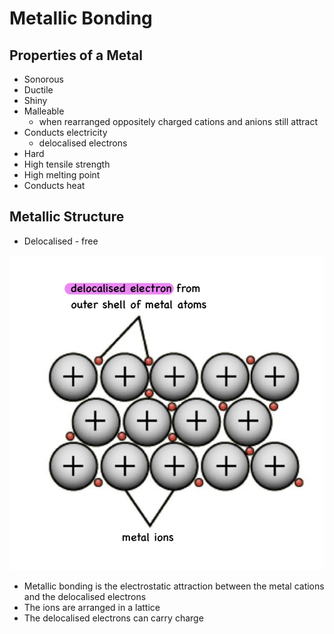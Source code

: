 # Metallic Bonding

## Properties of a Metal

- Sonorous
- Ductile
- Shiny
- Malleable
	- when rearranged oppositely charged cations and anions still attract
- Conducts electricity
	- delocalised electrons
- Hard
- High tensile strength
- High melting point
- Conducts heat


## Metallic Structure

- Delocalised - free

![Metallic Structure](../../../assets/images/metallic_structure.jpeg)

- Metallic bonding is the electrostatic attraction between the metal cations and the delocalised electrons
- The ions are arranged in a lattice
- The delocalised electrons can carry charge
